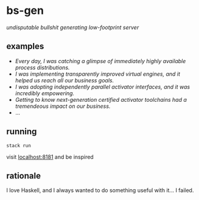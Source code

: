 # bs-gen

_undisputable bullshit generating low-footprint server_


## examples

+ _Every day, I was catching a glimpse of immediately highly available process distributions._
+ _I was implementing transparently improved virtual engines, and it helped us reach all our business goals._
+ _I was adopting independently parallel activator interfaces, and it was incredibly empowering._
+ _Getting to know next-generation certified activator toolchains had a tremendeous impact on our business._
+ ...


## running

`stack run`

visit [localhost:8181](localhost:8181) and be inspired


## rationale

I love Haskell, and I always wanted to do something useful with it... I failed.
